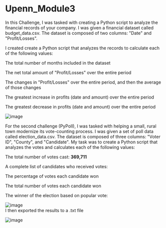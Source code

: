 # Upenn_Module3  
     
In this Challenge, I was tasked with creating a Python script to analyze the financial records of your company. I was given a financial dataset called budget_data.csv. The dataset is composed of two columns: "Date" and "Profit/Losses".  

I created create a Python script that analyzes the records to calculate each of the following values:

The total number of months included in the dataset 

The net total amount of "Profit/Losses" over the entire period
 
The changes in "Profit/Losses" over the entire period, and then the average of those changes

The greatest increase in profits (date and amount) over the entire period

The greatest decrease in profits (date and amount) over the entire period  <br />

![image](https://github.com/dclaxto1/Upenn_Module3/assets/128431134/c6acee35-00be-4edf-bd4d-9c7945cc9d99)


For the second challenge (PyPoll), I was tasked with helping a small, rural town modernize its vote-counting process.
I was given a set of poll data called election_data.csv. The dataset is composed of three columns: "Voter ID", "County", and "Candidate". My task was to create a Python script that analyzes the votes and calculates each of the following values:

The total number of votes cast: **369,711**

A complete list of candidates who received votes:

The percentage of votes each candidate won

The total number of votes each candidate won

The winner of the election based on popular vote: <br />

![image](https://github.com/dclaxto1/Upenn_Module3/assets/128431134/ab83cbdc-a9f0-4bb4-a58d-80fbf807f9c3)
<br />
I then exported the results to a .txt file <br />

![image](https://github.com/dclaxto1/Upenn_Module3/assets/128431134/d2b5a867-d16a-424b-a6ba-7ca133d24951)
